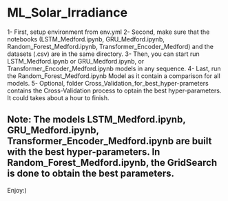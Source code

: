 # ML_Solar_Irradiance
1- First, setup environment from env.yml
2- Second, make sure that the notebooks (LSTM_Medford.ipynb, GRU_Medford.ipynb, Random_Forest_Medford.ipynb, Transformer_Encoder_Medford) and the datasets (.csv) are in the same directory.
3- Then, you can start run LSTM_Medford.ipynb or GRU_Medford.ipynb, or Transformer_Encoder_Medford.ipynb models in any sequence.
4- Last, run the Random_Forest_Medford.ipynb Model as it contain a comparison for all models.
5- Optional, folder Cross_Validation_for_best_hyper-prameters contains the Cross-Validation process to optain the best hyper-parameters. It could takes about a hour to finish.

## Note: The models LSTM_Medford.ipynb, GRU_Medford.ipynb, Transformer_Encoder_Medford.ipynb are built with the best hyper-parameters. In Random_Forest_Medford.ipynb, the GridSearch is done to obtain the best parameters.

Enjoy:)
